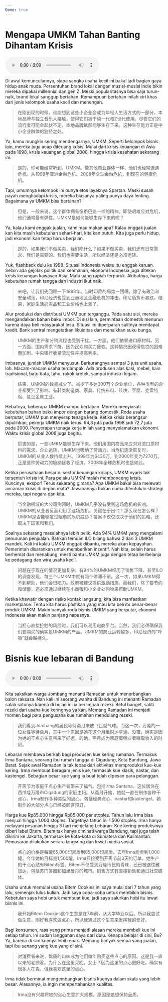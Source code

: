 ```yaml
---
Done: true
---
```


# Mengapa UMKM Tahan Banting Dihantam Krisis

![U9T3 - Mengapa UMKM Tahan Banting Dihantam Krisis](audio/U9T3%20-%20Mengapa%20UMKM%20Tahan%20Banting%20Dihantam%20Krisis.mp3)

Di awal kemunculannya, siapa sangka usaha kecil ini bakal jadi bagian gaya hidup anak muda. Persentuhan brand lokal dengan musisi-musisi indie bikin mereka dipakai millennial dan gen Z. Meski popularitasnya bisa saja turun-naik, brand lokal sanggup bertahan. Kemampuan bertahan inilah ciri khas dari jenis kelompok usaha kecil dan menengah.

> 在刚出现的时候，谁能想到这些小企业会成为年轻人生活方式的一部分。本地品牌与独立音乐人接触，使得它们被千禧一代和Z世代使用。尽管它们的流行度可能会起伏不定，本地品牌依然能够生存下来。这种生存能力正是中小企业群体的独特之处。

Ya, kamu mungkin sering mendengarnya, UMKM. Seperti kelompok bisnis lain, mereka juga acap diterjang krisis. Mulai dari krisis keuangan di Asia pada 1998, krisis keuangan global 2008, hingga krisis kesehatan sekarang ini.

> 是的，你可能经常听到，UMKM。像其他商业群体一样，他们也经常遭遇危机。从1998年亚洲金融危机、2008年全球金融危机，到现在的健康危机。

Tapi, umumnya kelompok ini punya etos layaknya Spartan. Meski susah payah menghadapi krisis, mereka biasanya paling punya daya lenting. Bagaimana ya UMKM bisa bertahan?

> 但是，一般来说，这个群体拥有像斯巴达一样的精神。即使艰难应对危机，他们通常最有弹性。UMKM是如何能够生存下来的呢？

Ya, kalau kami enggak jualan, kami mau makan apa? Kalau enggak jualan kan kita masih kebutuhan sehari-hari, kita kan butuh. Kita juga perlu hidup, jadi ekonomi kan tetap harus berjalan.

> 是的，如果我们不做买卖，我们吃什么？如果不做买卖，我们还有日常需求，我们是需要的。我们也需要生活，所以经济还是必须运转。

Yuk, flashback dulu ke 1998. Situasi Indonesia waktu itu enggak karuan. Selain ada gejolak politik dan keamanan, ekonomi Indonesia juga ditekan krisis keuangan kawasan Asia. Mata uang rupiah terpuruk. Akibatnya, harga kebutuhan rumah tangga dan industri ikut naik.

> 来吧，让我们先回顾一下1998年。当时印尼的局势一团糟。除了有政治和安全动荡，印尼经济也受到亚洲地区金融危机的冲击。印尼盾货币暴跌。结果，家庭生活必需品和工业价格也上涨了。

Alur produksi dan distribusi UMKM pun terganggu. Pada satu sisi, mereka mengandalkan bahan baku impor. Di sisi lain, permintaan domestik menurun karena daya beli masyarakat lesu. Situasi ini diperparah sulitnya mendapat kredit. Bank sentral mengetatkan likuiditas dan menaikkan suku bunga.

> UMKM的生产和分销流程也受到干扰。一方面，他们依赖进口原材料。另一方面，国内需求下降，因为民众购买力疲软。这种情况因获得信贷的困难而加剧。中央银行收紧流动性并提高利率。

Imbasnya, jumlah UMKM menyusut. Berkurangnya sampai 3 juta unit usaha, loh. Macam-macam usaha terdampak. Ada produsen alas kaki, mebel, kain tradisional, batu bata, tahu, rokok kretek, sampai industri logam.

> 结果，UMKM的数量减少了。减少了多达300万个企业单位，各种类型的企业都受到了影响。有鞋类制造商、家具、传统布料、砖块、豆腐、克雷特烟、甚至金属工业。

Hebatnya, beberapa UMKM mampu bertahan. Mereka menyiasati kebutuhan bahan baku impor dengan barang domestik. Roda usaha berputar, UMKM pun menyerap tenaga kerja. Ketika krisis berangsur dipulihkan, pekerja UMKM naik terus. 64,3 juta pada 1998 jadi 72,7 juta pada 2000. Penyerapan tenaga kerja inilah yang menyelamatkan ekonomi. Waktu krisis global 2008 juga begitu.

> 厉害的是，一些UMKM能够生存下来。他们用国内商品来应对对进口原材料的需求。企业运转，UMKM也吸纳了劳动力。当危机逐渐恢复时，UMKM的从业人数持续上升。1998年为6430万，到2000年变为7270万。正是这种劳动力的吸纳拯救了经济。2008年全球危机时也是如此。

Ketika perusahaan besar di sektor keuangan kolaps, UMKM nyaris tak tersentuh krisis ini. Para pelaku UMKM malah membonceng krisis. Kuncinya, ekspor! Terus sekarang gimana? Apa UMKM bakal bisa melewati ancaman krisis di depan mata? Jawabannya bukan cuma ditentukan strategi mereka, tapi negara dan kita.

> 当金融领域的大公司倒闭时，UMKM几乎没有受到这场危机的影响。UMKM的从业者反而利用了这场危机。关键在于出口！那么现在怎么样？UMKM是否能够度过眼前的危机威胁？答案不仅仅取决于他们的策略，还取决于国家和我们。

Soalnya sekarang masalahnya lebih pelik. Ada 94% UMKM yang mengalami penurunan penjualan. Bahkan temuan ILO bilang bahwa 2 dari 3 UMKM mandek. Kali ini kalau UMKM enggak dibantu, mereka akan kepayahan. Pemerintah disarankan untuk memberikan insentif. Nah kita, selain harus berhemat dan menabung, mesti bantu UMKM juga dengan tetap berbelanja ke pedagang dan wira usaha kecil.

> 问题在于现在的情况更加复杂。有94%的UMKM经历了销售下降。甚至ILO的调查发现，每三个UMKM中就有两个停滞不前。这一次，如果UMKM得不到帮助，他们会很吃力。政府被建议提供激励措施。而我们，除了要节约和储蓄，还必须通过继续在小商贩和小企业处购物来帮助UMKM。

Ketika khawatir dengan risiko kontak langsung, kita bisa manfaatkan marketplace. Tentu kita harus pastikan yang mau kita beli itu benar-benar produk UMKM. Makin banyak roda bisnis UMKM yang berputar, ekonomi Indonesia akan makin panjang napasnya.

> 当担心直接接触的风险时，我们可以利用电商平台。当然，我们必须确保我们要购买的确实是UMKM的产品。UMKM的商业运转越多，印尼经济的“呼吸”就会越持久。

# Bisnis kue lebaran di Bandung

![U9T3 - Bisnis kue lebaran di Bandung](audio/U9T3%20-%20Bisnis%20kue%20lebaran%20di%20Bandung.mp3)

Kita saksikan warga Jombang menanti Ramadan untuk menerbangkan balon raksasa. Nah kali ini seorang wanita di Bandung ini menanti Ramadan salah satunya karena di bulan ini ia berlimpah rezeki. Betul banget, sakti rezeki dari usaha kue keringnya ya kan. Memang Ramadan ini menjadi momen bagi para pengusaha kue rumahan mendulang rezeki.

> 我们看到Jombang的居民等待斋月来放飞巨型气球。而这一次，万隆的一位女性等待斋月，其中一个原因是她在这个月里财运亨通。没错，确实是因为她的干点心生意带来了好运。的确，斋月成为家庭蛋糕业者赚取收入的时刻。

Lebaran membawa berkah bagi produsen kue kering rumahan. Termasuk Irma Santana, seorang ibu rumah tangga di Cigadung, Kota Bandung, Jawa Barat. Sejak awal Ramadan ia tak lepas dari aktivitas memproduksi kue-kue kering. Irma membuat beragam jenis kue, termasuk kue klasik, nastar, dan kastengel. Sebagian besar kue yang ia buat telah dipesan para pelanggan.

> 开斋节为家庭干点心生产者带来了福气。包括Irma Santana，这位居住在西爪哇万隆市Cigadung的家庭主妇。从斋月开始，她就一直在制作各种干点心。Irma制作多种类型的点心，包括经典点心、nastar和kastengel。她制作的大部分点心已经被顾客预订。

Harga kue Rp65.000 hingga Rp85.000 per stoples. Tahun lalu Irma bisa menjual hingga 1.000 stoples. Targetnya tahun ini 1.500 stoples. Irma hanya melayani pesanan hingga 3 hari menjelang Lebaran. Kue kering produksinya diberi label Bitem. Bitem tak hanya diminati warga Bandung, tapi juga telah dikirim ke Jakarta, termasuk ke kota-kota di Sumatera dan Kalimantan. Pemasaran dilakukan secara langsung dan lewat media sosial.

> 点心的价格是每罐65,000印尼盾到85,000印尼盾。去年Irma能卖到1,000罐。今年她的目标是1,500罐。Irma只接受到开斋节前3天的订单。她生产的干点心贴有Bitem标签。Bitem不仅受到万隆市民的青睐，还已被送往雅加达，包括苏门答腊和加里曼丹的城市。销售方式有直接销售和通过社交媒体。

Usaha untuk memulai usaha Bitem Cookies ini saya mulai dari 7 tahun yang lalu, semenjak lulus kuliah. Jadi saya coba-coba untuk membikin bisnis. Kebetulan saya hobi untuk membuat kue, jadi saya salurkan hobi itu lewat bisnis ini.

> 我开始Bitem Cookies这个生意是在7年前，从大学毕业以后。所以我尝试做生意。刚好我喜欢做点心，所以我通过这个生意来发挥我的爱好。

Bagi konsumen, rasa yang prima menjadi alasan mereka membeli kue ini setiap tahun. Ini sudah langganan saya dari dulu. Kenapa belajar di sini, Bu? Ya, karena di sini kuenya lebih enak. Memang banyak semua yang jualan, tapi ibu senang yang kue yang di sini.

> 对消费者来说，优质的口味成为他们每年购买这些点心的原因。这是我一直以来的老顾客。为什么在这里买呢，女士？因为这里的点心更好吃。确实有很多人在卖，但我喜欢这里的点心。

Irma tidak berminat mengembangkan bisnis kuenya dalam skala yang lebih besar. Alasannya, ia ingin mempertahankan kualitas.

> Irma没有兴趣将她的点心生意扩大规模。原因是她想保持品质。
